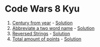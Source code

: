 # Code Wars 8 Kyu

1. [Century from year](https://www.codewars.com/kata/5a3fe3dde1ce0e8ed6000097) - [Solution](https://github.com/simonhoyos/code_wars_8kyu_go/blob/master/century_from_year.go)
1. [Abbreviate a two word name](https://www.codewars.com/kata/57eadb7ecd143f4c9c0000a3) - [Solution](https://github.com/simonhoyos/code_wars_8kyu_go/blob/master/abbreviate_a_two_word_name.go)
1. [Reversed Strings](https://www.codewars.com/kata/5168bb5dfe9a00b126000018) - [Solution](https://github.com/simonhoyos/code_wars_8kyu_go/blob/master/reversed_string.go)
1. [Total amount of points](https://www.codewars.com/kata/5bb904724c47249b10000131) - [Solution](https://github.com/simonhoyos/code_wars_8kyu_go/blob/master/total_amount_of_points.go)

